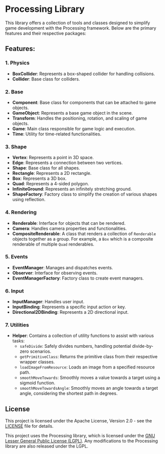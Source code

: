 # Processing Library

This library offers a collection of tools and classes designed to simplify game development with the Processing framework. Below are the primary features and their respective packages:

## Features:

### 1. **Physics**
   - **BoxCollider**: Represents a box-shaped collider for handling collisions.
   - **Collider**: Base class for colliders.

### 2. **Base**
   - **Component**: Base class for components that can be attached to game objects.
   - **GameObject**: Represents a base game object in the scene.
   - **Transform**: Handles the positioning, rotation, and scaling of game objects.
   - **Game**: Main class responsible for game logic and execution.
   - **Time**: Utility for time-related functionalities.

### 3. **Shape**
   - **Vertex**: Represents a point in 3D space.
   - **Edge**: Represents a connection between two vertices.
   - **Shape**: Base class for all shapes.
   - **Rectangle**: Represents a 2D rectangle.
   - **Box**: Represents a 3D box.
   - **Quad**: Represents a 4-sided polygon.
   - **InfiniteGround**: Represents an infinitely stretching ground.
   - **ShapeFactory**: Factory class to simplify the creation of various shapes using reflection.

### 4. **Rendering**
   - **Renderable**: Interface for objects that can be rendered.
   - **Camera**: Handles camera properties and functionalities.
   - **CompositeRenderable**: A class that renders a collection of `Renderable` objects together as a group. For example, a `Box` which is a composite renderable of multiple `Quad` renderables.

### 5. **Events**
   - **EventManager**: Manages and dispatches events.
   - **Observer**: Interface for observing events.
   - **EventManagerFactory**: Factory class to create event managers.

### 6. **Input**
   - **InputManager**: Handles user input.
   - **InputBinding**: Represents a specific input action or key.
   - **Directional2DBinding**: Represents a 2D directional input.

### 7. **Utilities**
   - **Helper**: Contains a collection of utility functions to assist with various tasks:
     - `safeDivide`: Safely divides numbers, handling potential divide-by-zero scenarios.
     - `getPrimitiveClass`: Returns the primitive class from their respective wrapper classes.
     - `loadImageFromResource`: Loads an image from a specified resource path.
     - `smoothMoveTowards`: Smoothly moves a value towards a target using a sigmoid function.
     - `smoothMoveTowardsAngle`: Smoothly moves an angle towards a target angle, considering the shortest path in degrees.

## License

This project is licensed under the Apache License, Version 2.0 - see the [LICENSE](LICENSE) file for details.

This project uses the Processing library, which is licensed under the [GNU Lesser General Public License (LGPL)](https://github.com/processing/processing4/blob/main/LICENSE.md). Any modifications to the Processing library are also released under the LGPL.

